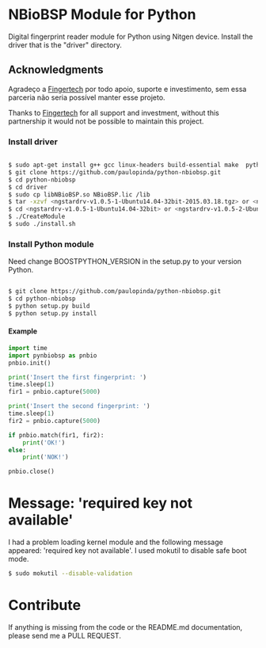 # NBioBSP Module for Python

Digital fingerprint reader module for Python using Nitgen device.
Install the driver that is the "driver" directory.

## Acknowledgments


Agradeço a [Fingertech](http://www.fingertech.com.br) por todo apoio, suporte e investimento, 
sem essa parceria não seria possível manter esse projeto.
<br />

Thanks to [Fingertech](http://www.fingertech.com.br) for all support and investment,
without this partnership it would not be possible to maintain this project.


### Install driver

```bash

$ sudo apt-get install g++ gcc linux-headers build-essential make  python-dev autotools-dev libicu-dev libbz2-dev libboost-all-dev libboost-python-dev 
$ git clone https://github.com/paulopinda/python-nbiobsp.git
$ cd python-nbiobsp
$ cd driver
$ sudo cp libNBioBSP.so NBioBSP.lic /lib
$ tar -xzvf <ngstardrv-v1.0.5-1-Ubuntu14.04-32bit-2015.03.18.tgz> or <ngstardrv-v1.0.5-2-Ubuntu14.04-64bit-2015.03.30.tgz>
$ cd <ngstardrv-v1.0.5-1-Ubuntu14.04-32bit> or <ngstardrv-v1.0.5-2-Ubuntu14.04-64bit>
$ ./CreateModule
$ sudo ./install.sh

```


### Install Python module

Need change BOOSTPYTHON_VERSION in the setup.py to your version Python. 

```bash

$ git clone https://github.com/paulopinda/python-nbiobsp.git
$ cd python-nbiobsp
$ python setup.py build
$ python setup.py install

```

#### Example

```python
import time
import pynbiobsp as pnbio
pnbio.init()

print('Insert the first fingerprint: ')
time.sleep(1)
fir1 = pnbio.capture(5000)

print('Insert the second fingerprint: ')
time.sleep(1)
fir2 = pnbio.capture(5000)

if pnbio.match(fir1, fir2):
    print('OK!')
else:
    print('NOK!')

pnbio.close()
```


# Message: 'required key not available'
I had a problem loading kernel module and the following message appeared: 
'required key not available'. I used mokutil to disable safe boot mode.

```bash
$ sudo mokutil --disable-validation
```


# Contribute

If anything is missing from the code or the README.md documentation, please send me a PULL REQUEST.